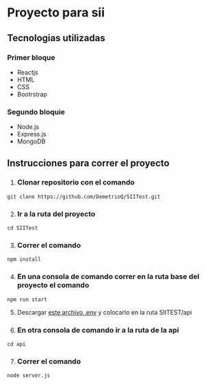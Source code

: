 # **Proyecto para sii**

## **Tecnologias utilizadas**

### **Primer bloque**

-   Reactjs
-   HTML
-   CSS
-   Bootrstrap

### **Segundo bloquie**

-   Node.js
-   Express.js
-   MongoDB

## **Instrucciones para correr el proyecto**

1. ### Clonar repositorio con el comando

```properties
git clone https://github.com/DemetrioQ/SIITest.git
```

2. ### Ir a la ruta del proyecto

```properties
cd SIITest
```

3. ### Correr el comando

```properties
npm install
```

4.  ### En una consola de comando correr en la ruta base del proyecto el comando

```properties
npm run start
```

5. Descargar [este archivo .env]() y colocarlo en la ruta SIITEST/api

6. ### En otra consola de comando ir a la ruta de la api

```properties
cd api
```

7. ### Correr el comando

```properties
node server.js
```


